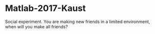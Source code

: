 # Matlab-2017-Kaust
Social experiment. You are making new friends in a limited environment, when will you make all friends?
